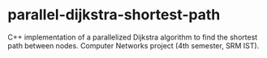 # parallel-dijkstra-shortest-path
C++ implementation of a parallelized Dijkstra algorithm to find the shortest path between nodes. Computer Networks project (4th semester, SRM IST).
